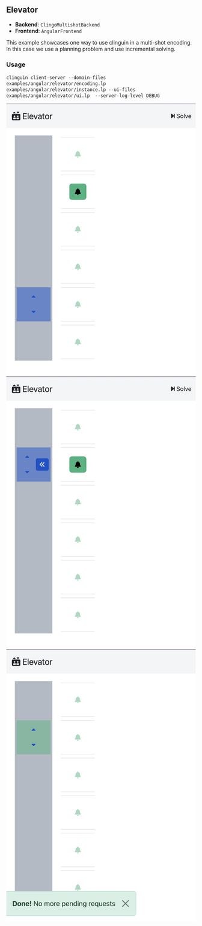 ## Elevator

- **Backend**:   `ClingoMultishotBackend`
- **Frontend**:   `AngularFrontend`

This example showcases one way to use clinguin in a multi-shot encoding.
In this case we use a planning problem and use incremental solving.


### Usage

```
clinguin client-server --domain-files examples/angular/elevator/encoding.lp examples/angular/elevator/instance.lp --ui-files examples/angular/elevator/ui.lp  --server-log-level DEBUG
```

![](out1.png)
![](out2.png)
![](out3.png)

